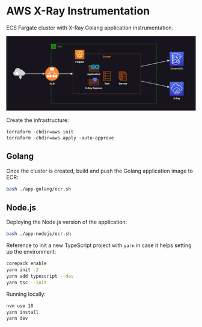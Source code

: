 # AWS X-Ray Instrumentation

ECS Fargate cluster with X-Ray Golang application instrumentation.

<img src=".assets/xray.png" />

Create the infrastructure:

```
terraform -chdir=aws init
terraform -chdir=aws apply -auto-approve
```

## Golang

Once the cluster is created, build and push the Golang application image to ECR:

```sh
bash ./app-golang/ecr.sh
```

## Node.js

Deploying the Node.js version of the application:

```sh
bash ./app-nodejs/ecr.sh
```

Reference to init a new TypeScript project with `yarn` in case it helps setting up the environment:

```sh
corepack enable
yarn init -2
yarn add typescript --dev
yarn tsc --init
```

Running locally:

```sh
nvm use 18
yarn install
yarn dev
```
